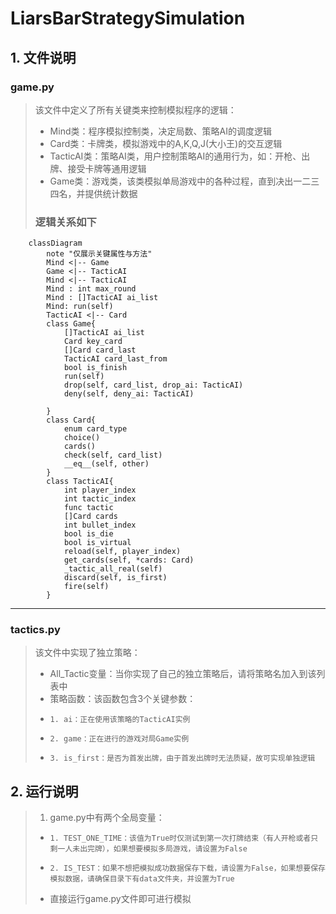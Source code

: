 ﻿# LiarsBarStrategySimulation
## 1. 文件说明
### game.py
>该文件中定义了所有关键类来控制模拟程序的逻辑：
> - Mind类：程序模拟控制类，决定局数、策略AI的调度逻辑
> - Card类：卡牌类，模拟游戏中的A,K,Q,J(大小王)的交互逻辑
> - TacticAI类：策略AI类，用户控制策略AI的通用行为，如：开枪、出牌、接受卡牌等通用逻辑
> - Game类：游戏类，该类模拟单局游戏中的各种过程，直到决出一二三四名，并提供统计数据
> ### 逻辑关系如下
```mermaid
    classDiagram
        note "仅展示关键属性与方法"
        Mind <|-- Game
        Game <|-- TacticAI
        Mind <|-- TacticAI
        Mind : int max_round
        Mind : []TacticAI ai_list
        Mind: run(self)
        TacticAI <|-- Card
        class Game{
            []TacticAI ai_list
            Card key_card
            []Card card_last
            TacticAI card_last_from
            bool is_finish
            run(self)
            drop(self, card_list, drop_ai: TacticAI)
            deny(self, deny_ai: TacticAI)
            
        }
        class Card{
            enum card_type
            choice()
            cards()
            check(self, card_list)
            __eq__(self, other)
        }
        class TacticAI{
            int player_index
            int tactic_index
            func tactic
            []Card cards
            int bullet_index
            bool is_die
            bool is_virtual
            reload(self, player_index)
            get_cards(self, *cards: Card)
            _tactic_all_real(self)
            discard(self, is_first)
            fire(self)
        }
```
---
### tactics.py
>该文件中实现了独立策略：
> - All_Tactic变量：当你实现了自己的独立策略后，请将策略名加入到该列表中
> - 策略函数：该函数包含3个关键参数：
> -     1. ai：正在使用该策略的TacticAI实例
> -     2. game：正在进行的游戏对局Game实例
> -     3. is_first：是否为首发出牌，由于首发出牌时无法质疑，故可实现单独逻辑
## 2. 运行说明
> 1. game.py中有两个全局变量：
> -     1. TEST_ONE_TIME：该值为True时仅测试到第一次打牌结束（有人开枪或者只剩一人未出完牌），如果想要模拟多局游戏，请设置为False
> -     2. IS_TEST：如果不想把模拟成功数据保存下载，请设置为False，如果想要保存模拟数据，请确保目录下有data文件夹，并设置为True
> - 直接运行game.py文件即可进行模拟
